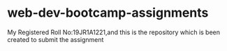 # web-dev-bootcamp-assignments
My Registered Roll No:19JR1A1221,and this is the repository which is been created to submit the assignment
